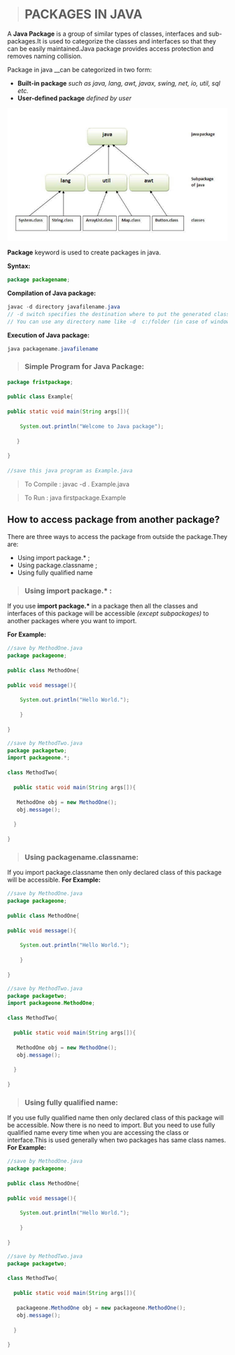 > # PACKAGES IN JAVA

A **Java Package** is a group of similar types of classes, interfaces and sub-packages.It is used to categorize the classes and interfaces so that they can be easily maintained.Java package provides access protection and removes naming collision.

Package in java __can be categorized in two form:
* __Built-in package__ *such as java, lang, awt, javax, swing, net, io, util, sql etc.*
* __User-defined package__ *defined by user*

<!--IMAGES-->

![PACKAGES](package.jpg)



**Package** keyword is used to create packages in java.
    
**Syntax:**
```java
package packagename;
```

**Compilation of Java package:**
```java
javac -d directory javafilename.java
// -d switch specifies the destination where to put the generated class file.
// You can use any directory name like -d  c:/folder (in case of windows) etc.If you want to keep the package within the same directory, you can use . (dot).
```

**Execution of Java package:**
```java
java packagename.javafilename
```

> ### Simple Program for Java Package:
```java
package fristpackage;
  
public class Example{  

public static void main(String args[]){  
    
    System.out.println("Welcome to Java package");

   }

} 

//save this java program as Example.java

```
> To Compile :  javac -d . Example.java

> To Run :  java firstpackage.Example

## How to access package from another package?
There are three ways to access the package from outside the package.They are:

* Using import package.* ;
* Using package.classname ;
* Using fully qualified name

> ### Using import package.* :

If you use __import package.*__ in a package then all the classes and interfaces of this package will be accessible *(except subpackages)* to another packages where you want to import.

__For Example:__
```java
//save by MethodOne.java  
package packageone;

public class MethodOne{  

public void message(){

    System.out.println("Hello World.");

    }  

}  
```
```java
//save by MethodTwo.java  
package packagetwo;  
import packageone.*;  
  
class MethodTwo{ 

  public static void main(String args[]){ 

   MethodOne obj = new MethodOne();  
   obj.message();

  } 

}  
```

> ### Using packagename.classname:
If you import package.classname then only declared class of this package will be accessible.
__For Example:__
```java
//save by MethodOne.java  
package packageone;

public class MethodOne{  

public void message(){

    System.out.println("Hello World.");

    }  

}  
```
```java
//save by MethodTwo.java  
package packagetwo;  
import packageone.MethodOne;  
  
class MethodTwo{ 

  public static void main(String args[]){ 

   MethodOne obj = new MethodOne();  
   obj.message();

  } 

}  
```

> ### Using fully qualified name:
If you use fully qualified name then only declared class of this package will be accessible. Now there is no need to import. But you need to use fully qualified name every time when you are accessing the class or interface.This is used generally when two packages has same class names.
__For Example:__
```java
//save by MethodOne.java  
package packageone;

public class MethodOne{  

public void message(){

    System.out.println("Hello World.");

    }  

}  
```
```java
//save by MethodTwo.java  
package packagetwo;   
  
class MethodTwo{ 

  public static void main(String args[]){ 

   packageone.MethodOne obj = new packageone.MethodOne();  
   obj.message();

  } 

}  
```